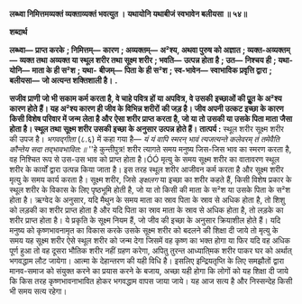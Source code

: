 **लब्ध्वा निमित्तमव्यक्तं व्यक्ताव्यक्तं भवत्युत ।** **यथायोनि यथाबीजं स्वभावेन बलीयसा ॥ ५४॥** 

**शब्दार्थ** 

**लब्ध्वा—** **प्राप्त करके** **; निमित्तम्—** **कारण** **; अव्यक्तम्—** **अ²श्य, अथवा पुरुष को अज्ञात** **; व्यक्त-अव्यक्तम्—** **व्यक्त तथा** **अव्यक्त या स्थूल शरीर तथा सूक्ष्म शरीर** **; भवति—** **उत्पन्न होता है** **; उत—** **निश्चय ही** **; यथा-योनि—** **माता के ही स²श** **; यथा-** **बीजम्—** **पिता के ही स²श** **; स्व-भावेन—** **स्वाभाविक प्रवृत्ति द्वारा** **; बलीयसा—** **जो अत्यन्त शक्तिशाली है।** **.** 

**सजीव प्राणी जो भी सकाम कर्म करता है, वे चाहे पवित्र हों या अपवित्र, वे उसकी** **इच्छाओं की पूॢत के अ²श्य कारण होते हैं। यह अ²श्य कारण ही जीव के विभिन्न शरीरों** **की जड़ है। जीव अपनी उत्कट इच्छा के कारण किसी विशेष परिवार में जन्म लेता है और** **ऐसा शरीर प्राप्त करता है, जो या तो उसकी या उसके पिता माता जैसा होता है। स्थूल तथा** **सूक्ष्म शरीर उसकी इच्छा के अनुसार उत्पन्न होते हैं।** **तात्पर्य :** स्थूल शरीर सूक्ष्म शरीर की उपज है। *भगवद्गीता* (८.६) में कहा गया है— *यं यं वापि स्मरन् भावं त्यजत्यन्ते कलेवरम्* *तं तमेवैति कौन्तेय सदा तद्भावभावित:॥* ''हे कुन्तीपुत्र! शरीर त्यागते समय मनुष्य जिस-जिस भाव का स्मरण करता है, वह निश्चित रूप से उस-उस भाव को प्राप्त होता है।ÓÓ मृत्यु के समय सूक्ष्म शरीर का वातावरण स्थूल शरीर के कार्यों द्वारा उत्पन्न किया जाता है। इस तरह स्थूल शरीर आजीवन कर्म करता है और सूक्ष्म शरीर मृत्यु के समय कार्य करता है। सूक्ष्म शरीर, जिसे *ङ्क्षलग* या इच्छा का शरीर कहते हैं, किसी विशेष प्रकार के स्थूल शरीर के विकास के लिए पृष्ठभूमि होती है, जो या तो किसी की माता के स²श या उसके पिता के स²श होता है। ऋग्वेद के अनुसार, यदि मैथुन के समय माता का स्राव पिता के स्राव से अधिक होता है, तो शिशु को लड़की का शरीर प्राप्त होता है और यदि पिता का स्राव माता के स्राव से अधिक होता है, तो लड़के का शरीर प्राप्त होता है। ये प्रकृति के सूक्ष्म नियम हैं, जो जीव की इच्छा के अनुसार क्रियाशील होते हैं। यदि मनुष्य को कृष्णभावनामृत का विकास करके उसके सूक्ष्म शरीर को बदलने की शिक्षा दी जाये तो मृत्यु के समय यह सूक्ष्म शरीर ऐसे स्थूल शरीर को जन्म देगा जिसमें वह कृष्ण का भक्त होगा या फिर यदि वह अधिक पूर्ण हुआ तो वह दूसरा भौतिक शरीर नहीं ग्रहण करेगा, अपितु तुरन्त आध्याति्मक शरीर पाकर घर को अर्थात् भगवद्धाम लौट जायेगा। आत्मा के देहान्तरण की यही विधि है। इसलिए इन्द्रियतृप्ति के लिए समझौतों द्वारा मानव-समाज को संयुक्त करने का प्रयास करने के बजाय, अच्छा यही होगा कि लोगों को यह शिक्षा दी जाये कि किस तरह कृष्णभावनाभावित होकर भगवद्धाम वापस जाया जाये। यह आज सत्य है और निस्सन्देह किसी भी समय सत्य रहेगा।  